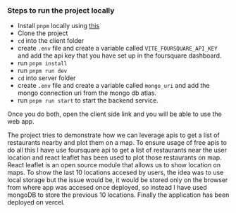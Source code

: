 ### Steps to run the project locally

- Install `pnpm` locally using [this](https://pnpm.io/installation)
- Clone the project
- `cd` into the client folder
- create `.env` file and create a variable called `VITE_FOURSQUARE_API_KEY` and add the api key that you have set up in the foursquare dashboard.
- run `pnpm install`
- run `pnpm run dev`
- `cd` into server folder
- create `.env` file and create a variable called `mongo_uri` and add the mongo connection uri from the mongo db atlas.
- run `pnpm run start` to start the backend service.

Once you do both, open the client side link and you will be able to use the web app.


The project tries to demonstrate how we can leverage apis to get a list of restaurants nearby and plot them on a map. To ensure usage of free apis to do all this I have use foursquare api to get a list of restaurants near the user location and react leaflet has been used to plot those restaurants on map. React leaflet is an open source module that allows us to show location on maps. To show the last 10 locations accesed by users, the idea was to use local storage but the issue would be, it would be stored only on the browser from where app was accesed once deployed, so instead I have used mongoDB to store the previous 10 locations. Finally the application has been deployed on vercel.
